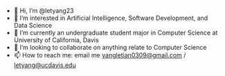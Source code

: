 - 👋 Hi, I’m @letyang23
- 👀 I’m interested in Artificial Intelligence, Software Development, and Data Science
- 🌱 I’m currently an undergraduate student major in Computer Science at University of California, Davis
- 💞️ I’m looking to collaborate on anything relate to Computer Science
- 📫 How to reach me: email me yangletian0309@gmail.com / letyang@ucdavis.edu

<!---
letyang23/letyang23 is a ✨ special ✨ repository because its `README.md` (this file) appears on your GitHub profile.
You can click the Preview link to take a look at your changes.
--->
